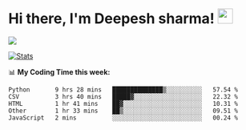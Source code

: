 # Hi there, I'm Deepesh sharma! <img src="https://raw.githubusercontent.com/MartinHeinz/MartinHeinz/master/wave.gif" width="30px">

![](https://camo.githubusercontent.com/992babdffd8c74a1502de375fbdf7e4d54773242/68747470733a2f2f6d656469612e67697068792e636f6d2f6d656469612f53576f536b4e36447854737a71494b4571762f67697068792e676966)

[![Stats](https://github-readme-stats.vercel.app/api?username=deepeshhsharma&show_icons=true&theme=radical)](https://github-readme-stats.vercel.app/api?username=deepeshhsharma&show_icons=true&theme=radical)&nbsp; &nbsp; &nbsp; &nbsp; &nbsp; &nbsp; &nbsp; &nbsp; &nbsp; &nbsp; 

📊 **My Coding Time this week:**
<!--START_SECTION:waka-->
```text
Python       9 hrs 28 mins   ██████████████▒░░░░░░░░░░   57.54 % 
CSV          3 hrs 40 mins   █████▓░░░░░░░░░░░░░░░░░░░   22.32 % 
HTML         1 hr 41 mins    ██▓░░░░░░░░░░░░░░░░░░░░░░   10.31 % 
Other        1 hr 33 mins    ██▒░░░░░░░░░░░░░░░░░░░░░░   09.51 % 
JavaScript   2 mins          ░░░░░░░░░░░░░░░░░░░░░░░░░   00.24 % 
```
<!--END_SECTION:waka-->
